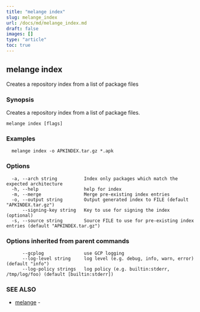 ```yaml
---
title: "melange index"
slug: melange_index
url: /docs/md/melange_index.md
draft: false
images: []
type: "article"
toc: true
---
```

## melange index

Creates a repository index from a list of package files

### Synopsis

Creates a repository index from a list of package files.

```
melange index [flags]
```

### Examples

```
  melange index -o APKINDEX.tar.gz *.apk
```

### Options

```
  -a, --arch string          Index only packages which match the expected architecture
  -h, --help                 help for index
  -m, --merge                Merge pre-existing index entries
  -o, --output string        Output generated index to FILE (default "APKINDEX.tar.gz")
      --signing-key string   Key to use for signing the index (optional)
  -s, --source string        Source FILE to use for pre-existing index entries (default "APKINDEX.tar.gz")
```

### Options inherited from parent commands

```
      --gcplog               use GCP logging
      --log-level string     log level (e.g. debug, info, warn, error) (default "info")
      --log-policy strings   log policy (e.g. builtin:stderr, /tmp/log/foo) (default [builtin:stderr])
```

### SEE ALSO

* [melange](/docs/md/melange.md)	 - 

